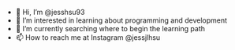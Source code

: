 - 👋 Hi, I’m @jesshsu93
- 👀 I’m interested in learning about programming and development
- 🌱 I’m currently searching where to begin the learning path
- 📫 How to reach me at Instagram @jessjlhsu

<!---
jesshsu93/jesshsu93 is a ✨ special ✨ repository because its `README.md` (this file) appears on your GitHub profile.
You can click the Preview link to take a look at your changes.
--->
